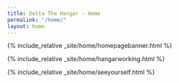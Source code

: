 ```yaml
---
title: Delta The Hangar - Home
permalink: "/home/"
layout: home
---
```


{% include_relative _site/home/homepagebanner.html %}

{% include_relative _site/home/hangarworking.html %}

{% include_relative _site/home/seeyourself.html %}
